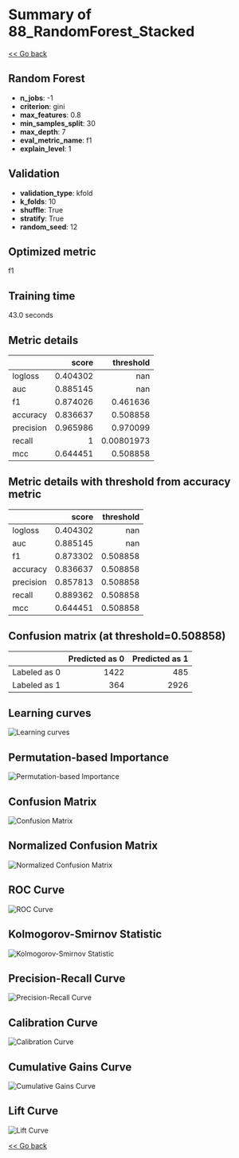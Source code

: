 # Summary of 88_RandomForest_Stacked

[<< Go back](../README.md)


## Random Forest
- **n_jobs**: -1
- **criterion**: gini
- **max_features**: 0.8
- **min_samples_split**: 30
- **max_depth**: 7
- **eval_metric_name**: f1
- **explain_level**: 1

## Validation
 - **validation_type**: kfold
 - **k_folds**: 10
 - **shuffle**: True
 - **stratify**: True
 - **random_seed**: 12

## Optimized metric
f1

## Training time

43.0 seconds

## Metric details
|           |    score |    threshold |
|:----------|---------:|-------------:|
| logloss   | 0.404302 | nan          |
| auc       | 0.885145 | nan          |
| f1        | 0.874026 |   0.461636   |
| accuracy  | 0.836637 |   0.508858   |
| precision | 0.965986 |   0.970099   |
| recall    | 1        |   0.00801973 |
| mcc       | 0.644451 |   0.508858   |


## Metric details with threshold from accuracy metric
|           |    score |   threshold |
|:----------|---------:|------------:|
| logloss   | 0.404302 |  nan        |
| auc       | 0.885145 |  nan        |
| f1        | 0.873302 |    0.508858 |
| accuracy  | 0.836637 |    0.508858 |
| precision | 0.857813 |    0.508858 |
| recall    | 0.889362 |    0.508858 |
| mcc       | 0.644451 |    0.508858 |


## Confusion matrix (at threshold=0.508858)
|              |   Predicted as 0 |   Predicted as 1 |
|:-------------|-----------------:|-----------------:|
| Labeled as 0 |             1422 |              485 |
| Labeled as 1 |              364 |             2926 |

## Learning curves
![Learning curves](learning_curves.png)

## Permutation-based Importance
![Permutation-based Importance](permutation_importance.png)
## Confusion Matrix

![Confusion Matrix](confusion_matrix.png)


## Normalized Confusion Matrix

![Normalized Confusion Matrix](confusion_matrix_normalized.png)


## ROC Curve

![ROC Curve](roc_curve.png)


## Kolmogorov-Smirnov Statistic

![Kolmogorov-Smirnov Statistic](ks_statistic.png)


## Precision-Recall Curve

![Precision-Recall Curve](precision_recall_curve.png)


## Calibration Curve

![Calibration Curve](calibration_curve_curve.png)


## Cumulative Gains Curve

![Cumulative Gains Curve](cumulative_gains_curve.png)


## Lift Curve

![Lift Curve](lift_curve.png)



[<< Go back](../README.md)
